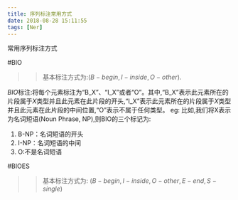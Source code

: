 ```yaml
---
title: 序列标注常用方式
date: 2018-08-28 15:11:55
tags: [Ner]
---
```

常用序列标注方式
<!--more-->

#BIO
>>基本标注方式为:$(B-begin,I-inside,O-other)$.

$BIO$标注:将每个元素标注为“B_X”、“I_X”或者“O”。其中,“B_X”表示此元素所在的片段属于$X$类型并且此元素在此片段的开头,“I_X”表示此元素所在的片段属于$X$类型并且此元素在此片段的中间位置,“O”表示不属于任何类型。
eg:
  比如,我们将X表示为名词短语(Noun Phrase, NP),则BIO的三个标记为:
  1. B-NP：名词短语的开头
  2. I-NP：名词短语的中间
  3. O:不是名词短语

#BIOES
>>基本标注方式为: $(B-begin,I-inside,O-other,E-end,S-single)$